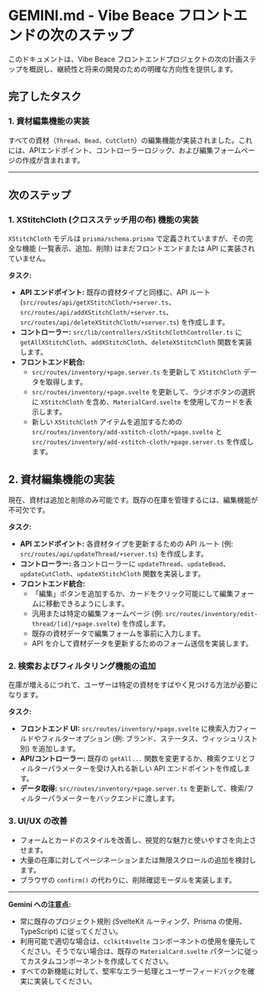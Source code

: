 # GEMINI.md - Vibe Beace フロントエンドの次のステップ

このドキュメントは、Vibe Beace フロントエンドプロジェクトの次の計画ステップを概説し、継続性と将来の開発のための明確な方向性を提供します。

## 完了したタスク

### 1. 資材編集機能の実装

すべての資材（`Thread`、`Bead`、`CutCloth`）の編集機能が実装されました。これには、APIエンドポイント、コントローラーロジック、および編集フォームページの作成が含まれます。

---

## 次のステップ

### 1. XStitchCloth (クロスステッチ用の布) 機能の実装

`XStitchCloth` モデルは `prisma/schema.prisma` で定義されていますが、その完全な機能 (一覧表示、追加、削除) はまだフロントエンドまたは API に実装されていません。

**タスク:**

- **API エンドポイント:** 既存の資材タイプと同様に、API ルート (`src/routes/api/getXStitchCloth/+server.ts`、`src/routes/api/addXStitchCloth/+server.ts`、`src/routes/api/deleteXStitchCloth/+server.ts`) を作成します。
- **コントローラー:** `src/lib/controllers/xStitchClothController.ts` に `getAllXStitchCloth`、`addXStitchCloth`、`deleteXStitchCloth` 関数を実装します。
- **フロントエンド統合:**
  - `src/routes/inventory/+page.server.ts` を更新して `XStitchCloth` データを取得します。
  - `src/routes/inventory/+page.svelte` を更新して、ラジオボタンの選択に `XStitchCloth` を含め、`MaterialCard.svelte` を使用してカードを表示します。
  - 新しい `XStitchCloth` アイテムを追加するための `src/routes/inventory/add-xstitch-cloth/+page.svelte` と `src/routes/inventory/add-xstitch-cloth/+page.server.ts` を作成します。

## 2. 資材編集機能の実装

現在、資材は追加と削除のみ可能です。既存の在庫を管理するには、編集機能が不可欠です。

**タスク:**

- **API エンドポイント:** 各資材タイプを更新するための API ルート (例: `src/routes/api/updateThread/+server.ts`) を作成します。
- **コントローラー:** 各コントローラーに `updateThread`、`updateBead`、`updateCutCloth`、`updateXStitchCloth` 関数を実装します。
- **フロントエンド統合:**
  - 「編集」ボタンを追加するか、カードをクリック可能にして編集フォームに移動できるようにします。
  - 汎用または特定の編集フォームページ (例: `src/routes/inventory/edit-thread/[id]/+page.svelte`) を作成します。
  - 既存の資材データで編集フォームを事前に入力します。
  - API を介して資材データを更新するためのフォーム送信を実装します。

### 2. 検索およびフィルタリング機能の追加

在庫が増えるにつれて、ユーザーは特定の資材をすばやく見つける方法が必要になります。

**タスク:**

- **フロントエンド UI:** `src/routes/inventory/+page.svelte` に検索入力フィールドやフィルターオプション (例: ブランド、ステータス、ウィッシュリスト別) を追加します。
- **API/コントローラー:** 既存の `getAll...` 関数を変更するか、検索クエリとフィルターパラメーターを受け入れる新しい API エンドポイントを作成します。
- **データ取得:** `src/routes/inventory/+page.server.ts` を更新して、検索/フィルターパラメーターをバックエンドに渡します。

### 3. UI/UX の改善

- フォームとカードのスタイルを改善し、視覚的な魅力と使いやすさを向上させます。
- 大量の在庫に対してページネーションまたは無限スクロールの追加を検討します。
- ブラウザの `confirm()` の代わりに、削除確認モーダルを実装します。

---

**Gemini への注意点:**

- 常に既存のプロジェクト規則 (SvelteKit ルーティング、Prisma の使用、TypeScript) に従ってください。
- 利用可能で適切な場合は、`cclkit4svelte` コンポーネントの使用を優先してください。そうでない場合は、既存の `MaterialCard.svelte` パターンに従ってカスタムコンポーネントを作成してください。
- すべての新機能に対して、堅牢なエラー処理とユーザーフィードバックを確実に実装してください。
